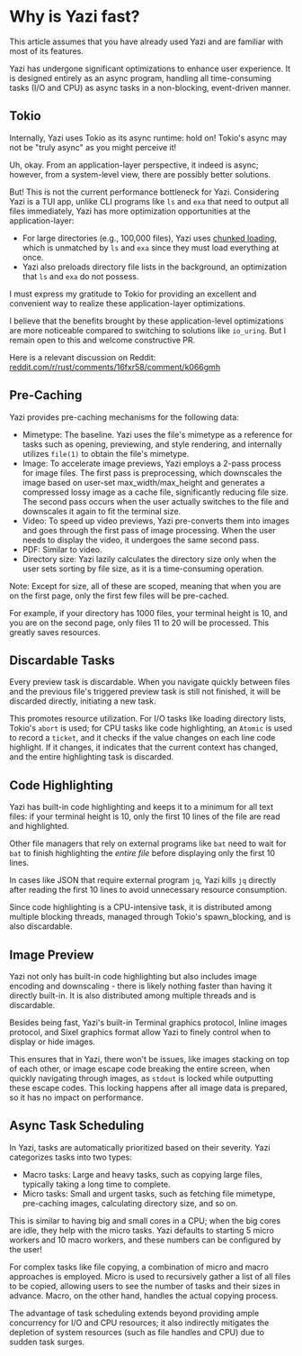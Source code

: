 # Why is Yazi fast?

This article assumes that you have already used Yazi and are familiar with most of its features.

Yazi has undergone significant optimizations to enhance user experience. It is designed entirely as an async program, handling all time-consuming tasks (I/O and CPU) as async tasks in a non-blocking, event-driven manner.

## Tokio

Internally, Yazi uses Tokio as its async runtime: hold on! Tokio's async may not be "truly async" as you might perceive it!

Uh, okay. From an application-layer perspective, it indeed is async; however, from a system-level view, there are possibly better solutions.

But! This is not the current performance bottleneck for Yazi. Considering Yazi is a TUI app, unlike CLI programs like `ls` and `exa` that need to output all files immediately, Yazi has more optimization opportunities at the application-layer:

- For large directories (e.g., 100,000 files), Yazi uses [chunked loading](https://github.com/sxyazi/yazi/pull/117), which is unmatched by `ls` and `exa` since they must load everything at once.
- Yazi also preloads directory file lists in the background, an optimization that `ls` and `exa` do not possess.

I must express my gratitude to Tokio for providing an excellent and convenient way to realize these application-layer optimizations.

I believe that the benefits brought by these application-level optimizations are more noticeable compared to switching to solutions like `io_uring`. But I remain open to this and welcome constructive PR.

Here is a relevant discussion on Reddit: [reddit.com/r/rust/comments/16fxr58/comment/k066gmh](https://www.reddit.com/r/rust/comments/16fxr58/comment/k066gmh/)

## Pre-Caching

Yazi provides pre-caching mechanisms for the following data:

- Mimetype: The baseline. Yazi uses the file's mimetype as a reference for tasks such as opening, previewing, and style rendering, and internally utilizes `file(1)` to obtain the file's mimetype.
- Image: To accelerate image previews, Yazi employs a 2-pass process for image files. The first pass is preprocessing, which downscales the image based on user-set max_width/max_height and generates a compressed lossy image as a cache file, significantly reducing file size. The second pass occurs when the user actually switches to the file and downscales it again to fit the terminal size.
- Video: To speed up video previews, Yazi pre-converts them into images and goes through the first pass of image processing. When the user needs to display the video, it undergoes the same second pass.
- PDF: Similar to video.
- Directory size: Yazi lazily calculates the directory size only when the user sets sorting by file size, as it is a time-consuming operation.

Note: Except for size, all of these are scoped, meaning that when you are on the first page, only the first few files will be pre-cached.

For example, if your directory has 1000 files, your terminal height is 10, and you are on the second page, only files 11 to 20 will be processed. This greatly saves resources.

## Discardable Tasks

Every preview task is discardable. When you navigate quickly between files and the previous file's triggered preview task is still not finished, it will be discarded directly, initiating a new task.

This promotes resource utilization. For I/O tasks like loading directory lists, Tokio's `abort` is used; for CPU tasks like code highlighting, an `Atomic` is used to record a `ticket`, and it checks if the value changes on each line code highlight. If it changes, it indicates that the current context has changed, and the entire highlighting task is discarded.

## Code Highlighting

Yazi has built-in code highlighting and keeps it to a minimum for all text files: if your terminal height is 10, only the first 10 lines of the file are read and highlighted.

Other file managers that rely on external programs like `bat` need to wait for `bat` to finish highlighting the _entire file_ before displaying only the first 10 lines.

In cases like JSON that require external program `jq`, Yazi kills `jq` directly after reading the first 10 lines to avoid unnecessary resource consumption.

Since code highlighting is a CPU-intensive task, it is distributed among multiple blocking threads, managed through Tokio's spawn_blocking, and is also discardable.

## Image Preview

Yazi not only has built-in code highlighting but also includes image encoding and downscaling - there is likely nothing faster than having it directly built-in. It is also distributed among multiple threads and is discardable.

Besides being fast, Yazi's built-in Terminal graphics protocol, Inline images protocol, and Sixel graphics format allow Yazi to finely control when to display or hide images.

This ensures that in Yazi, there won't be issues, like images stacking on top of each other, or image escape code breaking the entire screen, when quickly navigating through images, as `stdout` is locked while outputting these escape codes. This locking happens after all image data is prepared, so it has no impact on performance.

## Async Task Scheduling

In Yazi, tasks are automatically prioritized based on their severity. Yazi categorizes tasks into two types:

- Macro tasks: Large and heavy tasks, such as copying large files, typically taking a long time to complete.
- Micro tasks: Small and urgent tasks, such as fetching file mimetype, pre-caching images, calculating directory size, and so on.

This is similar to having big and small cores in a CPU; when the big cores are idle, they help with the micro tasks. Yazi defaults to starting 5 micro workers and 10 macro workers, and these numbers can be configured by the user!

For complex tasks like file copying, a combination of micro and macro approaches is employed. Micro is used to recursively gather a list of all files to be copied, allowing users to see the number of tasks and their sizes in advance. Macro, on the other hand, handles the actual copying process.

The advantage of task scheduling extends beyond providing ample concurrency for I/O and CPU resources; it also indirectly mitigates the depletion of system resources (such as file handles and CPU) due to sudden task surges.

